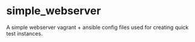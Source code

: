 # simple_webserver
A simple webserver vagrant + ansible config files used for creating quick test instances.
